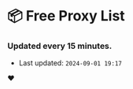 # :package: Free Proxy List
### Updated every 15 minutes.

- Last updated: `2024-09-01 19:17`

:heart:
